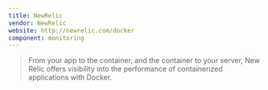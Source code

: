 ```yaml
---
title: NewRelic
vendor: NewRelic
website: http://newrelic.com/docker
component: monitoring
---
```

> From your app to the container, and the container to your server, New Relic offers visibility into the performance of containerized applications with Docker.
